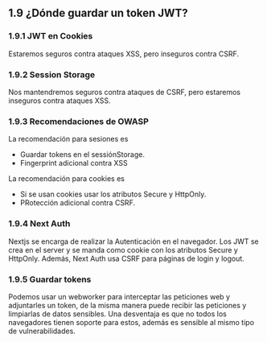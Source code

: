 ## 1.9 ¿Dónde guardar un token JWT?

### 1.9.1 JWT en Cookies

Estaremos seguros contra ataques XSS, pero inseguros contra CSRF.

### 1.9.2 Session Storage

Nos mantendremos seguros contra ataques de CSRF, pero estaremos
inseguros contra ataques XSS.

### 1.9.3 Recomendaciones de OWASP

La recomendación para sesiones es

-   Guardar tokens en el sessiónStorage.
-   Fingerprint adicional contra XSS

La recomendación para cookies es

-   Si se usan cookies usar los atributos Secure y HttpOnly.
-   PRotección adicional contra CSRF.

### 1.9.4 Next Auth

Nextjs se encarga de realizar la Autenticación en el navegador. Los JWT
se crea en el server y se manda como cookie con los atributos Secure y
HttpOnly. Además, Next Auth usa CSRF para páginas de login y logout.

### 1.9.5 Guardar tokens

Podemos usar un webworker para interceptar las peticiones web y
adjuntarles un token, de la misma manera puede recibir las peticiones y
limpiarlas de datos sensibles. Una desventaja es que no todos los
navegadores tienen soporte para estos, además es sensible al mismo tipo
de vulnerabilidades.

